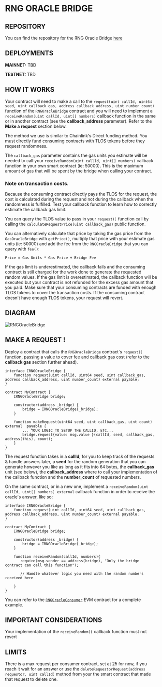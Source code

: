 # RNG ORACLE BRIDGE

## REPOSITORY

You can find the repository for the RNG Oracle Bridge [here](https://github.com/telosnetwork/rng-oracle-bridge)

## DEPLOYMENTS

**MAINNET:** TBD

**TESTNET:** TBD

## HOW IT WORKS

Your contract will need to make a call to the `request(uint callId, uint64 seed, uint callback_gas, address callback_address, uint number_count)` function of the `RNGOracleBridge` contract and you will need to implement a `receiveRandom(uint callId, uint[] numbers)` callback function in the same or in another contract (see the **callback_address** parameter). Refer to the **Make a request** section below.

The method we use is similar to Chainlink's Direct funding method. You must directly fund consuming contracts with TLOS tokens before they request randomness.

The `callback_gas` parameter contains the gas units you estimate will be needed to call your `receiveRandom(uint callId, uint[] numbers)` callback function in your own smart contract (ie: 50000). This is the maximum amount of gas that will be spent by the bridge when calling your contract.

### Note on transaction costs.

Because the consuming contract directly pays the TLOS for the request, the cost is calculated during the request and not during the callback when the randomness is fulfilled. Test your callback function to learn how to correctly estimate the callback gas limit.

You can query the TLOS value to pass in your `request()` function call by calling the `calculateRequestPrice(uint callback_gas)` public function. 

You can alternatively calculate that price by taking the gas price from the `GasOracleBridge` with `getPrice()`, multiply that price with your estimate gas units (ie: 50000) and add the fee from the `RNGOracleBridge` that you can query with `fee()`:

`Price = Gas Units * Gas Price + Bridge Fee`

If the gas limit is underestimated, the callback fails and the consuming contract is still charged for the work done to generate the requested random values.
If the gas limit is overestimated, the callback function will be executed but your contract is not refunded for the excess gas amount that you paid.
Make sure that your consuming contracts are funded with enough TLOS tokens to cover the transaction costs. If the consuming contract doesn't have enough TLOS tokens, your request will revert.

## DIAGRAM
 
![RNGOracleBridge](https://user-images.githubusercontent.com/5913758/193971791-6e4ceda4-c55f-45d6-81ef-2122d80e5963.jpg)

## MAKE A REQUEST !

Deploy a contract that calls the `RNGOracleBridge` contract's `request()` function, passing a value to cover fee and callback gas cost (refer to the **callback gas** section further ahead).

```
interface IRNGOracleBridge {
    function request(uint callId, uint64 seed, uint callback_gas, address callback_address, uint number_count) external payable;
}

contract MyContract {
    IRNGOracleBridge bridge;

    constructor(address _bridge) {
        bridge = IRNGOracleBridge(_bridge);
    }
    
    function makeRequest(uint64 seed, uint callback_gas, uint count) external  payable {
        ... YOUR LOGIC TO SETUP THE CALLID, ETC...
        bridge.request{value: msg.value }(callId, seed, callback_gas, address(this), count);
    }
}
```

The request function takes in a **callId**, for you to keep track of the requests & handle answers later, a **seed** for the random generation that you can generate however you like as long as it fits into 64 bytes, the **callback_gas** unit (see below), the **callback_address** where to call your implementation of the callback function  and the **number_count** of requested numbers. 

On the same contract, or in a new one, implement a `receiveRandom(uint callId, uint[] numbers) external` callback function in order to receive the oracle's answer, like so:


```
interface IRNGOracleBridge {
    function request(uint callId, uint64 seed, uint callback_gas, address callback_address, uint number_count) external payable;
}

contract MyContract {
    IRNGOracleBridge bridge;

    constructor(address _bridge) {
        bridge = IRNGOracleBridge(_bridge);
    }
    
    function receiveRandom(callId, numbers){
       require(msg.sender == address(bridge), "Only the bridge contract can call this function");
        
       // Handle whatever logic you need with the random numbers received here
    
    }
}
```

You can refer to the [`RNGOracleConsumer`](https://github.com/telosnetwork/rng-oracle-bridge/blob/main/evm/contracts/RNGOracleConsumer.sol) EVM contract for a complete example. 

## IMPORTANT CONSIDERATIONS

Your implementation of the `receiveRandom()` callback function must not revert

## LIMITS

There is a max request per consumer contract, set at 25 for now, if you reach it wait for an answer or use the `deleteRequestorRequest(address requestor, uint callId)` method from your the smart contract that made that request to delete one.
